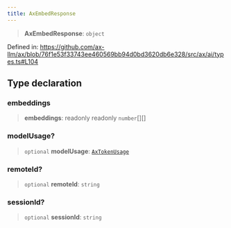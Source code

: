 ```yaml
---
title: AxEmbedResponse
---
```


> **AxEmbedResponse**: `object`

Defined in: https://github.com/ax-llm/ax/blob/76f1e53f33743ee460569bb94d0bd3620db6e328/src/ax/ai/types.ts#L104

## Type declaration

<a id="embeddings"></a>

### embeddings

> **embeddings**: readonly readonly `number`[][]

<a id="modelUsage"></a>

### modelUsage?

> `optional` **modelUsage**: [`AxTokenUsage`](/api/#03-apidocs/typealiasaxtokenusage)

<a id="remoteId"></a>

### remoteId?

> `optional` **remoteId**: `string`

<a id="sessionId"></a>

### sessionId?

> `optional` **sessionId**: `string`
